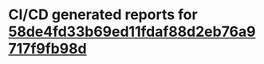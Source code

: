 # CI/CD generated reports for [58de4fd33b69ed11fdaf88d2eb76a9717f9fb98d](https://github.com/hydephp/develop/commit/58de4fd33b69ed11fdaf88d2eb76a9717f9fb98d)
